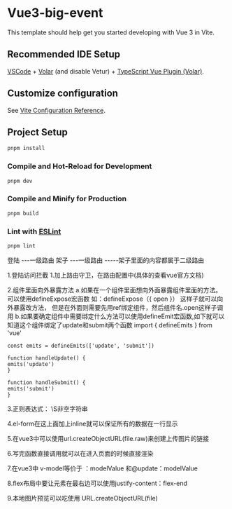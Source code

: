 # Vue3-big-event

This template should help get you started developing with Vue 3 in Vite.

## Recommended IDE Setup

[VSCode](https://code.visualstudio.com/) + [Volar](https://marketplace.visualstudio.com/items?itemName=Vue.volar) (and disable Vetur) + [TypeScript Vue Plugin (Volar)](https://marketplace.visualstudio.com/items?itemName=Vue.vscode-typescript-vue-plugin).

## Customize configuration

See [Vite Configuration Reference](https://vitejs.dev/config/).

## Project Setup

```sh
pnpm install
```

### Compile and Hot-Reload for Development

```sh
pnpm dev
```

### Compile and Minify for Production

```sh
pnpm build
```

### Lint with [ESLint](https://eslint.org/)

```sh
pnpm lint
```

登陆 ---一级路由
架子 ---一级路由 
    -----架子里面的内容都属于二级路由

1.登陆访问拦截
    1.加上路由守卫，在路由配置中(具体的查看vue官方文档)

2.组件里面向外暴露方法
    a.如果在一个组件里面想向外面暴露组件里面的方法。可以使用defineExpose宏函数
    如：defineExpose（{
        open
    }）
    这样子就可以向外暴露改方法， 但是在外面则需要先用ref绑定组件，然后组件名.open这样子调用
    b.如果要确定组件中需要绑定什么方法可以使用defineEmit宏函数,如下就可以知道这个组件绑定了update和submit两个函数
    import { defineEmits } from 'vue'

    const emits = defineEmits(['update', 'submit'])

    function handleUpdate() {
    emits('update')
    }

    function handleSubmit() {
    emits('submit')
    }


3.正则表达式： \S非空字符串

4.el-form在这上面加上inline就可以保证所有的数据在一行显示

5.在vue3中可以使用url.createObjectURL(file.raw)来创建上传图片的链接

6.写完函数直接调用就可以在进入页面的时候直接渲染

7.在vue3中 v-model等价于 ：modelValue 和@update：modelValue

8.flex布局中要让元素在最右边可以使用justify-content：flex-end

9.本地图片预览可以吃使用 URL.createObjectURL(file)